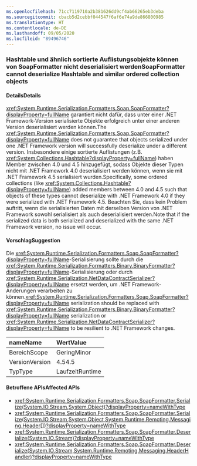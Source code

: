 ```yaml
---
ms.openlocfilehash: 71cc7119710a2b381626dd9cf4ab66265eb3deba
ms.sourcegitcommit: cbacb5d2cebbf044547f6af6e74a9de866800985
ms.translationtype: HT
ms.contentlocale: de-DE
ms.lasthandoff: 09/05/2020
ms.locfileid: "89496746"
---
```

### <a name="soapformatter-cannot-deserialize-hashtable-and-similar-ordered-collection-objects"></a><span data-ttu-id="62e74-101">Hashtable und ähnlich sortierte Auflistungsobjekte können von SoapFormatter nicht deserialisiert werden</span><span class="sxs-lookup"><span data-stu-id="62e74-101">SoapFormatter cannot deserialize Hashtable and similar ordered collection objects</span></span>

#### <a name="details"></a><span data-ttu-id="62e74-102">Details</span><span class="sxs-lookup"><span data-stu-id="62e74-102">Details</span></span>

<span data-ttu-id="62e74-103"><xref:System.Runtime.Serialization.Formatters.Soap.SoapFormatter?displayProperty=fullName> garantiert nicht dafür, dass unter einer .NET Framework-Version serialisierte Objekte erfolgreich unter einer anderen Version deserialisiert werden können.</span><span class="sxs-lookup"><span data-stu-id="62e74-103">The <xref:System.Runtime.Serialization.Formatters.Soap.SoapFormatter?displayProperty=fullName> does not guarantee that objects serialized under one .NET Framework version will successfully deserialize under a different version.</span></span> <span data-ttu-id="62e74-104">Insbesondere einige sortierte Auflistungen (z.B. <xref:System.Collections.Hashtable?displayProperty=fullName>) haben Member zwischen 4.0 und 4.5 hinzugefügt, sodass Objekte dieser Typen nicht mit .NET Framework 4.0 deserialisiert werden können, wenn sie mit .NET Framework 4.5 serialisiert wurden.</span><span class="sxs-lookup"><span data-stu-id="62e74-104">Specifically, some ordered collections (like <xref:System.Collections.Hashtable?displayProperty=fullName>) added members between 4.0 and 4.5 such that objects of these types cannot deserialize with .NET Framework 4.0 if they were serialized with .NET Framework 4.5.</span></span> <span data-ttu-id="62e74-105">Beachten Sie, dass kein Problem auftritt, wenn die serialisierten Daten mit derselben Version von .NET Framework sowohl serialisiert als auch deserialisiert werden.</span><span class="sxs-lookup"><span data-stu-id="62e74-105">Note that if the serialized data is both serialized and deserialized with the same .NET Framework version, no issue will occur.</span></span>

#### <a name="suggestion"></a><span data-ttu-id="62e74-106">Vorschlag</span><span class="sxs-lookup"><span data-stu-id="62e74-106">Suggestion</span></span>

<span data-ttu-id="62e74-107">Die <xref:System.Runtime.Serialization.Formatters.Soap.SoapFormatter?displayProperty=fullName>-Serialisierung sollte durch die <xref:System.Runtime.Serialization.Formatters.Binary.BinaryFormatter?displayProperty=fullName>-Serialisierung oder durch <xref:System.Runtime.Serialization.NetDataContractSerializer?displayProperty=fullName> ersetzt werden, um .NET Framework-Änderungen verarbeiten zu können.</span><span class="sxs-lookup"><span data-stu-id="62e74-107"><xref:System.Runtime.Serialization.Formatters.Soap.SoapFormatter?displayProperty=fullName> serialization should be replaced with <xref:System.Runtime.Serialization.Formatters.Binary.BinaryFormatter?displayProperty=fullName> serialization or <xref:System.Runtime.Serialization.NetDataContractSerializer?displayProperty=fullName> to be resilient to .NET Framework changes.</span></span>

| <span data-ttu-id="62e74-108">name</span><span class="sxs-lookup"><span data-stu-id="62e74-108">Name</span></span>    | <span data-ttu-id="62e74-109">Wert</span><span class="sxs-lookup"><span data-stu-id="62e74-109">Value</span></span>       |
|:--------|:------------|
| <span data-ttu-id="62e74-110">Bereich</span><span class="sxs-lookup"><span data-stu-id="62e74-110">Scope</span></span>   |<span data-ttu-id="62e74-111">Gering</span><span class="sxs-lookup"><span data-stu-id="62e74-111">Minor</span></span>|
|<span data-ttu-id="62e74-112">Version</span><span class="sxs-lookup"><span data-stu-id="62e74-112">Version</span></span>|<span data-ttu-id="62e74-113">4.5</span><span class="sxs-lookup"><span data-stu-id="62e74-113">4.5</span></span>|
|<span data-ttu-id="62e74-114">Typ</span><span class="sxs-lookup"><span data-stu-id="62e74-114">Type</span></span>|<span data-ttu-id="62e74-115">Laufzeit</span><span class="sxs-lookup"><span data-stu-id="62e74-115">Runtime</span></span>|

#### <a name="affected-apis"></a><span data-ttu-id="62e74-116">Betroffene APIs</span><span class="sxs-lookup"><span data-stu-id="62e74-116">Affected APIs</span></span>

- <xref:System.Runtime.Serialization.Formatters.Soap.SoapFormatter.Serialize(System.IO.Stream,System.Object)?displayProperty=nameWithType>
- <xref:System.Runtime.Serialization.Formatters.Soap.SoapFormatter.Serialize(System.IO.Stream,System.Object,System.Runtime.Remoting.Messaging.Header[])?displayProperty=nameWithType>
- <xref:System.Runtime.Serialization.Formatters.Soap.SoapFormatter.Deserialize(System.IO.Stream)?displayProperty=nameWithType>
- <xref:System.Runtime.Serialization.Formatters.Soap.SoapFormatter.Deserialize(System.IO.Stream,System.Runtime.Remoting.Messaging.HeaderHandler)?displayProperty=nameWithType>

<!--

#### Affected APIs

- `M:System.Runtime.Serialization.Formatters.Soap.SoapFormatter.Serialize(System.IO.Stream,System.Object)`
- `M:System.Runtime.Serialization.Formatters.Soap.SoapFormatter.Serialize(System.IO.Stream,System.Object,System.Runtime.Remoting.Messaging.Header[])`
- `M:System.Runtime.Serialization.Formatters.Soap.SoapFormatter.Deserialize(System.IO.Stream)`
- `M:System.Runtime.Serialization.Formatters.Soap.SoapFormatter.Deserialize(System.IO.Stream,System.Runtime.Remoting.Messaging.HeaderHandler)`

-->
